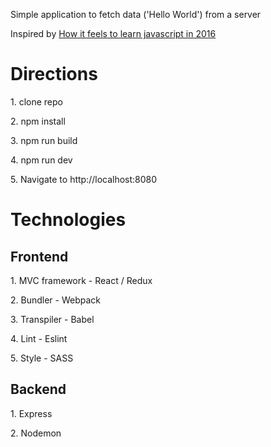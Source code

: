 <div>
  <p> Simple application to fetch data ('Hello World') from a server</p>
  <p> Inspired by
    <a href="https://hackernoon.com/how-it-feels-to-learn-javascript-in-2016-d3a717dd577f">
      How it feels to learn javascript in 2016
    </a>
  </p>
</div>

<h1> Directions </h1>

<div>
  <p>1. clone repo</p>
  <p>2. npm install </p>
  <p>3. npm run build </p>
  <p>4. npm run dev </p>
  <p>5. Navigate to http://localhost:8080 </p>
</div>

<h1> Technologies </h1>

<div>
  <h2> Frontend </h2>
  <p> 1. MVC framework - React / Redux </p>
  <p> 2. Bundler - Webpack </p>
  <p> 3. Transpiler - Babel </p>
  <p> 4. Lint - Eslint </p>
  <p> 5. Style - SASS </p>
</div>

<div>
  <h2> Backend </h2>
  <p> 1. Express </p>
  <p> 2. Nodemon </p>
</div>
